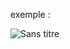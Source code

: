 exemple :

![Sans titre](https://github.com/fk-crafter/html-css-js-contact-form/assets/127132293/7044a4ce-2904-419e-892d-60c47c603722)
